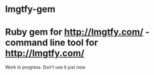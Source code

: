 lmgtfy-gem
==========

Ruby gem for http://lmgtfy.com/ - command line tool for http://lmgtfy.com/
=======

Work in progress. Don't use it just now.
